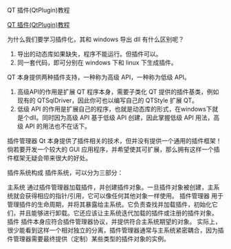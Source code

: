 QT 插件(QtPlugin)教程

[QT 插件(QtPlugin)教程](https://www.ljjyy.com/archives/2021/04/100669.html)

为什么我们要学习插件化，其和 windows 导出 dll 有什么区别呢？

1. 导出的动态库如果缺失，程序不能运行。但插件可以。
2. 同一套代码，即可分别在 windows 下和 linux 下生成插件。

QT 本身提供两种插件支持，一种称为高级 API，一种称为低级 API。

1. 高级API的作用是扩展 QT 程序本身，需要子类化 QT 提供的插件基类，例如现有的 QTSqlDriver，因此你可也以编写自己的 QTStyle 扩展 QT。
2. 低级 API 的作用是扩展自己的程序，也就是动态库的形式，在windows下就是个dll。同时因为高级 API 基于低级 API 创建，因此掌握低级 API 用法，高级 API 的用法也不在话下。

插件管理器
Qt 本身提供了插件相关的技术，但并没有提供一个通用的插件框架！倘若要开发一个较大的 GUI 应用程序，并希望使其可扩展，那么拥有这样一个插件框架无疑会带来很大的好处。

插件系统构成
插件系统，可以分为三部分：

主系统
通过插件管理器加载插件，并创建插件对象。一旦插件对象被创建，主系统就会获得相应的指针/引用，它可以像任何其他对象一样使用。
插件管理器
用于管理插件的生命周期，并将其暴露给主系统。它负责查找并加载插件，初始化它们，并且能够进行卸载。它还应该让主系统迭代加载的插件或注册的插件对象。
插件
插件本身应符合插件管理器协议，并提供符合主系统期望的对象。
实际上，很少能看到这样一个相对独立的分离，插件管理器通常与主系统紧密耦合，因为插件管理器需要最终提供（定制）某些类型的插件对象的实例。
